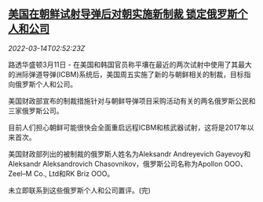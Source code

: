 <!--1647226864000-->
[美国在朝鲜试射导弹后对朝实施新制裁 锁定俄罗斯个人和公司](https://cn.reuters.com/article/usa-north-korea-0311-fri-idCNKCS2LB05U)
------

<div><i>2022-03-14T02:52:23Z</i></div><p>路透华盛顿3月11日 - 在美国和韩国官员称平壤在最近的两次试射中使用了其最大的洲际弹道导弹(ICBM)系统后，美国周五实施了新的与朝鲜相关的制裁，目标指向俄罗斯个人和公司。</p><p>美国财政部宣布的制裁措施针对与朝鲜导弹项目采购活动有关的两名俄罗斯公民和三家俄罗斯公司。</p><p>目前人们担心朝鲜可能很快会全面重启远程ICBM和核武器试射，这将是2017年以来首次。</p><p>美国财政部列出的被制裁的俄罗斯人姓名为Aleksandr Andreyevich Gayevoy和Aleksandr Aleksandrovich Chasovnikov，俄罗斯公司名称为Apollon OOO、Zeel–M Co., Ltd和RK Briz OOO。</p><p>未立即联系到这些俄罗斯个人和公司置评。(完)</p>

